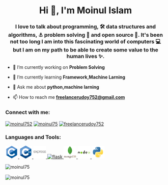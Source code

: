 <h1 align="center">Hi 👋, I'm Moinul Islam</h1>
<h3 align="center">I love to talk about programming, 🛠 data structures and algorithms, ⚓ problem solving 🚦 and open source 📖. It's been not too long I am into this fascinating world of computers 💻 but I am on my path to be able to create some value to the human lives ✨.</h3>

- 🔭 I’m currently working on **Problem Solving**

- 🌱 I’m currently learning **Framework,Machine Larning**

- 💬 Ask me about **python,machine larning**

- 📫 How to reach me **freelancerudoy752@gmail.com**

<h3 align="left">Connect with me:</h3>
<p align="left">
<a href="https://fb.com/moinul752" target="blank"><img align="center" src="https://raw.githubusercontent.com/rahuldkjain/github-profile-readme-generator/master/src/images/icons/Social/facebook.svg" alt="moinul752" height="30" width="40" /></a>
<a href="https://codeforces.com/profile/moinul75" target="blank"><img align="center" src="https://raw.githubusercontent.com/rahuldkjain/github-profile-readme-generator/master/src/images/icons/Social/codeforces.svg" alt="moinul75" height="30" width="40" /></a>
<a href="https://www.leetcode.com/freelancerudoy752" target="blank"><img align="center" src="https://raw.githubusercontent.com/rahuldkjain/github-profile-readme-generator/master/src/images/icons/Social/leet-code.svg" alt="freelancerudoy752" height="30" width="40" /></a>
</p>

<h3 align="left">Languages and Tools:</h3>
<p align="left"> <a href="https://www.cprogramming.com/" target="_blank" rel="noreferrer"> <img src="https://raw.githubusercontent.com/devicons/devicon/master/icons/c/c-original.svg" alt="c" width="40" height="40"/> </a> <a href="https://www.w3schools.com/cpp/" target="_blank" rel="noreferrer"> <img src="https://raw.githubusercontent.com/devicons/devicon/master/icons/cplusplus/cplusplus-original.svg" alt="cplusplus" width="40" height="40"/> </a> <a href="https://expressjs.com" target="_blank" rel="noreferrer"> <img src="https://raw.githubusercontent.com/devicons/devicon/master/icons/express/express-original-wordmark.svg" alt="express" width="40" height="40"/> </a> <a href="https://flask.palletsprojects.com/" target="_blank" rel="noreferrer"> <img src="https://www.vectorlogo.zone/logos/pocoo_flask/pocoo_flask-icon.svg" alt="flask" width="40" height="40"/> </a> <a href="https://www.mongodb.com/" target="_blank" rel="noreferrer"> <img src="https://raw.githubusercontent.com/devicons/devicon/master/icons/mongodb/mongodb-original-wordmark.svg" alt="mongodb" width="40" height="40"/> </a> <a href="https://nodejs.org" target="_blank" rel="noreferrer"> <img src="https://raw.githubusercontent.com/devicons/devicon/master/icons/nodejs/nodejs-original-wordmark.svg" alt="nodejs" width="40" height="40"/> </a> <a href="https://www.python.org" target="_blank" rel="noreferrer"> <img src="https://raw.githubusercontent.com/devicons/devicon/master/icons/python/python-original.svg" alt="python" width="40" height="40"/> </a> </p>

<p><img align="center" src="https://github-readme-stats.vercel.app/api/top-langs?username=moinul75&show_icons=true&locale=en&layout=compact" alt="moinul75" /></p>

<p><img align="center" src="https://github-readme-streak-stats.herokuapp.com/?user=moinul75&" alt="moinul75" /></p>

